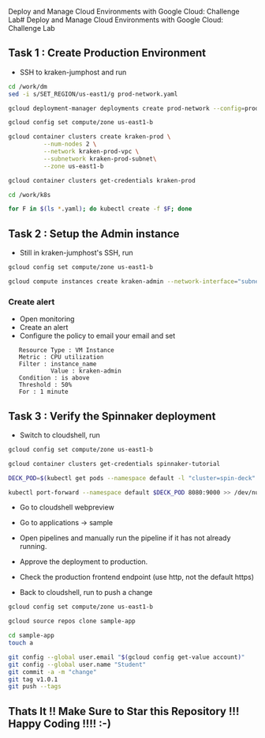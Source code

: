 Deploy and Manage Cloud Environments with Google Cloud: Challenge Lab# Deploy and Manage Cloud Environments with Google Cloud: Challenge Lab

## Task 1 : Create Production Environment

- SSH to kraken-jumphost and run

```bash
cd /work/dm
sed -i s/SET_REGION/us-east1/g prod-network.yaml

gcloud deployment-manager deployments create prod-network --config=prod-network.yaml

gcloud config set compute/zone us-east1-b

gcloud container clusters create kraken-prod \
          --num-nodes 2 \
          --network kraken-prod-vpc \
          --subnetwork kraken-prod-subnet\
          --zone us-east1-b

gcloud container clusters get-credentials kraken-prod

cd /work/k8s

for F in $(ls *.yaml); do kubectl create -f $F; done
```

## Task 2 : Setup the Admin instance

- Still in kraken-jumphost's SSH, run

```bash
gcloud config set compute/zone us-east1-b

gcloud compute instances create kraken-admin --network-interface="subnet=kraken-mgmt-subnet" --network-interface="subnet=kraken-prod-subnet"
```

### Create alert

- Open monitoring
- Create an alert
- Configure the policy to email your email and set

```
   Resource Type : VM Instance
   Metric : CPU utilization
   Filter : instance_name
            Value : kraken-admin
   Condition : is above
   Threshold : 50%
   For : 1 minute

```

## Task 3 : Verify the Spinnaker deployment

- Switch to cloudshell, run

```bash
gcloud config set compute/zone us-east1-b

gcloud container clusters get-credentials spinnaker-tutorial

DECK_POD=$(kubectl get pods --namespace default -l "cluster=spin-deck" -o jsonpath="{.items[0].metadata.name}")

kubectl port-forward --namespace default $DECK_POD 8080:9000 >> /dev/null &

```

- Go to cloudshell webpreview

- Go to applications -> sample

- Open pipelines and manually run the pipeline if it has not already running.

- Approve the deployment to production.

- Check the production frontend endpoint (use http, not the default https)

- Back to cloudshell, run to push a change

```bash
gcloud config set compute/zone us-east1-b

gcloud source repos clone sample-app

cd sample-app
touch a

git config --global user.email "$(gcloud config get-value account)"
git config --global user.name "Student"
git commit -a -m "change"
git tag v1.0.1
git push --tags
```

## Thats It !! Make Sure to Star this Repository !!! Happy Coding !!!! :-)
